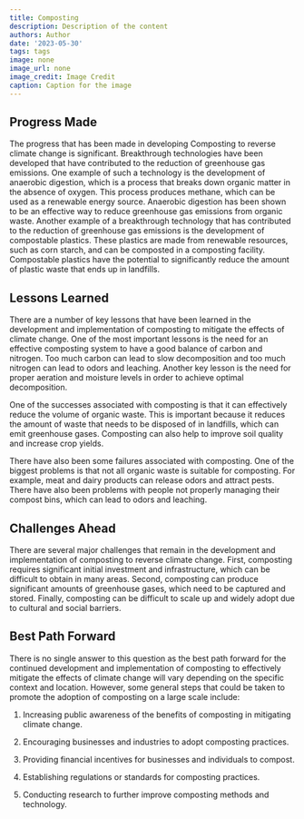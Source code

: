 ```yaml
---
title: Composting
description: Description of the content
authors: Author
date: '2023-05-30'
tags: tags
image: none
image_url: none
image_credit: Image Credit
caption: Caption for the image
---
```


## Progress Made

The progress that has been made in developing Composting to reverse climate change is significant. Breakthrough technologies have been developed that have contributed to the reduction of greenhouse gas emissions. One example of such a technology is the development of anaerobic digestion, which is a process that breaks down organic matter in the absence of oxygen. This process produces methane, which can be used as a renewable energy source. Anaerobic digestion has been shown to be an effective way to reduce greenhouse gas emissions from organic waste. Another example of a breakthrough technology that has contributed to the reduction of greenhouse gas emissions is the development of compostable plastics. These plastics are made from renewable resources, such as corn starch, and can be composted in a composting facility. Compostable plastics have the potential to significantly reduce the amount of plastic waste that ends up in landfills.

## Lessons Learned

There are a number of key lessons that have been learned in the development and implementation of composting to mitigate the effects of climate change. One of the most important lessons is the need for an effective composting system to have a good balance of carbon and nitrogen. Too much carbon can lead to slow decomposition and too much nitrogen can lead to odors and leaching. Another key lesson is the need for proper aeration and moisture levels in order to achieve optimal decomposition.

One of the successes associated with composting is that it can effectively reduce the volume of organic waste. This is important because it reduces the amount of waste that needs to be disposed of in landfills, which can emit greenhouse gases. Composting can also help to improve soil quality and increase crop yields.

There have also been some failures associated with composting. One of the biggest problems is that not all organic waste is suitable for composting. For example, meat and dairy products can release odors and attract pests. There have also been problems with people not properly managing their compost bins, which can lead to odors and leaching.

## Challenges Ahead

There are several major challenges that remain in the development and implementation of composting to reverse climate change. First, composting requires significant initial investment and infrastructure, which can be difficult to obtain in many areas. Second, composting can produce significant amounts of greenhouse gases, which need to be captured and stored. Finally, composting can be difficult to scale up and widely adopt due to cultural and social barriers.

## Best Path Forward

There is no single answer to this question as the best path forward for the continued development and implementation of composting to effectively mitigate the effects of climate change will vary depending on the specific context and location. However, some general steps that could be taken to promote the adoption of composting on a large scale include:

1. Increasing public awareness of the benefits of composting in mitigating climate change.

2. Encouraging businesses and industries to adopt composting practices.

3. Providing financial incentives for businesses and individuals to compost.

4. Establishing regulations or standards for composting practices.

5. Conducting research to further improve composting methods and technology.
